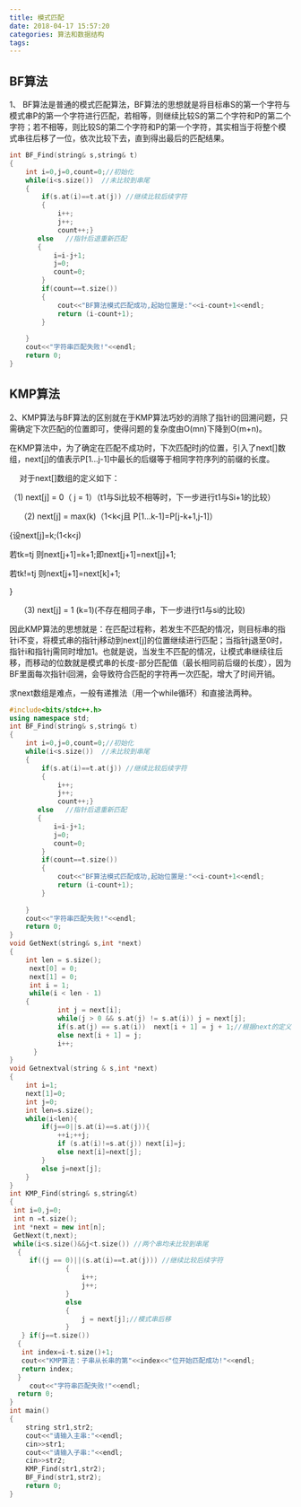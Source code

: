 ```yaml
---
title: 模式匹配
date: 2018-04-17 15:57:20
categories: 算法和数据结构
tags:
---
```

## BF算法
1、 BF算法是普通的模式匹配算法，BF算法的思想就是将目标串S的第一个字符与模式串P的第一个字符进行匹配，若相等，则继续比较S的第二个字符和P的第二个字符；若不相等，则比较S的第二个字符和P的第一个字符，其实相当于将整个模式串往后移了一位，依次比较下去，直到得出最后的匹配结果。
```cpp
int BF_Find(string& s,string& t)  
{  
    int i=0,j=0,count=0;//初始化  
    while(i<s.size())  //未比较到串尾  
    {  
        if(s.at(i)==t.at(j)) //继续比较后续字符  
        {  
            i++;  
            j++;  
            count++;}  
       else   //指针后退重新匹配  
       {  
           i=i-j+1;  
           j=0;  
           count=0;  
        }  
        if(count==t.size())  
        {  
            cout<<"BF算法模式匹配成功,起始位置是:"<<i-count+1<<endl;  
            return (i-count+1);  
        }  
  
    }  
    cout<<"字符串匹配失败!"<<endl;  
    return 0;  
}  
```
## KMP算法
2、KMP算法与BF算法的区别就在于KMP算法巧妙的消除了指针i的回溯问题，只需确定下次匹配j的位置即可，使得问题的复杂度由O(mn)下降到O(m+n)。

在KMP算法中，为了确定在匹配不成功时，下次匹配时j的位置，引入了next[]数组，next[j]的值表示P[1...j-1]中最长的后缀等于相同字符序列的前缀的长度。

　 对于next[]数组的定义如下：

   （1) next[j] = 0（ j = 1）（t1与Si比较不相等时，下一步进行t1与Si+1的比较）

　 （2) next[j] = max(k)（1<k<j且 P[1...k-1]=P[j-k+1,j-1]）

{设next[j]=k;(1<k<j)

若tk=tj 则next[j+1]=k+1;即next[j+1]=next[j]+1;

若tk!=tj 则next[j+1]=next[k]+1;               

}

　 （3) next[j] = 1  (k=1)(不存在相同子串，下一步进行t1与si的比较)

因此KMP算法的思想就是：在匹配过程称，若发生不匹配的情况，则目标串的指针i不变，将模式串的指针j移动到next[j]的位置继续进行匹配；当指针j退至0时，指针i和指针j需同时增加1。也就是说，当发生不匹配的情况，让模式串继续往后移，而移动的位数就是模式串的长度-部分匹配值（最长相同前后缀的长度），因为BF里面每次指针i回溯，会导致符合匹配的字符再一次匹配，增大了时间开销。

求next数组是难点，一般有递推法（用一个while循环）和直接法两种。
```cpp
#include<bits/stdc++.h>  
using namespace std;  
int BF_Find(string& s,string& t)  
{  
    int i=0,j=0,count=0;//初始化  
    while(i<s.size())  //未比较到串尾  
    {  
        if(s.at(i)==t.at(j)) //继续比较后续字符  
        {  
            i++;  
            j++;  
            count++;}  
       else   //指针后退重新匹配  
       {  
           i=i-j+1;  
           j=0;  
           count=0;  
        }  
        if(count==t.size())  
        {  
            cout<<"BF算法模式匹配成功,起始位置是:"<<i-count+1<<endl;  
            return (i-count+1);  
        }  
  
    }  
    cout<<"字符串匹配失败!"<<endl;  
    return 0;  
}  
void GetNext(string& s,int *next)  
{  
    int len = s.size();  
     next[0] = 0;  
     next[1] = 0;  
     int i = 1;  
     while(i < len - 1)  
    {  
            int j = next[i];  
            while(j > 0 && s.at(j) != s.at(i)) j = next[j];  
            if(s.at(j) == s.at(i))  next[i + 1] = j + 1;//根据next的定义推导出公式  
            else next[i + 1] = j;  
            i++;  
      }  
}  
void Getnextval(string & s,int *next)  
{  
    int i=1;  
    next[1]=0;  
    int j=0;  
    int len=s.size();  
    while(i<len){  
        if(j==0||s.at(i)==s.at(j)){  
            ++i;++j;  
            if (s.at(i)!=s.at(j)) next[i]=j;  
            else next[i]=next[j];  
        }  
        else j=next[j];  
    }  
}  
int KMP_Find(string& s,string&t)  
{  
 int i=0,j=0;  
 int n =t.size();  
 int *next = new int[n];  
 GetNext(t,next);  
 while(i<s.size()&&j<t.size()) //两个串均未比较到串尾  
  {  
     if((j == 0)||(s.at(i)==t.at(j))) //继续比较后续字符  
              {  
                  i++;  
                  j++;  
              }  
              else  
              {  
                  j = next[j];//模式串后移  
              }  
   } if(j==t.size())  
  {  
   int index=i-t.size()+1;  
   cout<<"KMP算法：子串从长串的第"<<index<<"位开始匹配成功!"<<endl;  
   return index;  
  }  
     cout<<"字符串匹配失败!"<<endl;  
  return 0;  
}  
int main()  
{  
    string str1,str2;  
    cout<<"请输入主串:"<<endl;  
    cin>>str1;  
    cout<<"请输入子串:"<<endl;  
    cin>>str2;  
    KMP_Find(str1,str2);  
    BF_Find(str1,str2);  
    return 0;  
} 
```
